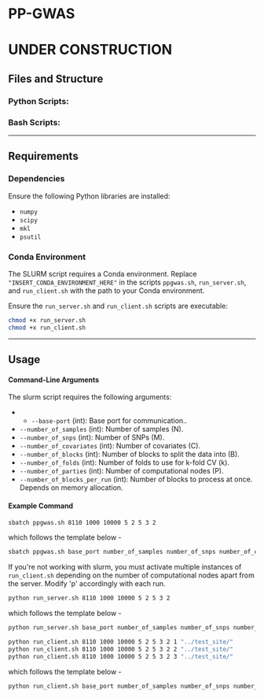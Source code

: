 # PP-GWAS
# UNDER CONSTRUCTION

## Files and Structure

### Python Scripts:

### Bash Scripts: 
---

## Requirements

### Dependencies
Ensure the following Python libraries are installed:
- `numpy`
- `scipy`
- `mkl`
- `psutil`


### Conda Environment
The SLURM script requires a Conda environment. Replace `"INSERT_CONDA_ENVIRONMENT_HERE"` in the scripts `ppgwas.sh`, `run_server.sh`, and `run_client.sh` with the path to your Conda environment.

Ensure the `run_server.sh` and `run_client.sh` scripts are executable:
   ```bash
   chmod +x run_server.sh
   chmod +x run_client.sh
```

---

## Usage

#### Command-Line Arguments
The slurm script requires the following arguments:
- - `--base-port` (int): Base port for communication..
- `--number_of_samples` (int): Number of samples (N).
- `--number_of_snps` (int): Number of SNPs (M).
- `--number_of_covariates` (int): Number of covariates (C).
- `--number_of_blocks` (int): Number of blocks to split the data into (B).
- `--number_of_folds` (int): Number of folds to use for k-fold CV (k).
- `--number_of_parties` (int): Number of computational nodes (P).
- `--number_of_blocks_per_run` (int): Number of blocks to process at once. Depends on memory allocation. 


#### Example Command
```bash
sbatch ppgwas.sh 8110 1000 10000 5 2 5 3 2 
```
which follows the template below -
```bash
sbatch ppgwas.sh base_port number_of_samples number_of_snps number_of_covariates number_of_blocks number_of_folds number_of_parties number_of_blocks_per_run 
```

If you're not working with slurm, you must activate multiple instances of `run_client.sh` depending on the number of computational nodes apart from the server. Modify 'p' accordingly with each run. 

```bash
python run_server.sh 8110 1000 10000 5 2 5 3 2
```
which follows the template below -
```bash
python run_server.sh base_port number_of_samples number_of_snps number_of_covariaets number_of_blocks number_of_folds number_of_parties number_of_blocks_per_run
```

```bash
python run_client.sh 8110 1000 10000 5 2 5 3 2 1 "../test_site/"
python run_client.sh 8110 1000 10000 5 2 5 3 2 2 "../test_site/"
python run_client.sh 8110 1000 10000 5 2 5 3 2 3 "../test_site/"

```
which follows the template below -
```bash
python run_client.sh base_port number_of_samples number_of_snps number_of_covariaets number_of_blocks number_of_folds number_of_blocks_per_run number_of_parties party_id folder_where_results_are_stored
```



